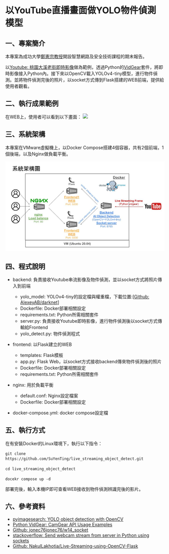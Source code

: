 # 以YouTube直播畫面做YOLO物件偵測模型

## 一、專案簡介

本專案為成功大學[鄭憲宗教授](https://plato.csie.ncku.edu.tw/)開設智慧網路及安全技術課程的期末報告。

以[Youtube: 桃園大溪老街即時影像](https://www.youtube.com/watch?v=z_mlibCfgFI)做為範例，透過Python的[VidGear](https://github.com/abhiTronix/vidgear)套件，將即時影像接入Python內。接下來以OpenCV載入YOLOv4-tiny模型，進行物件偵測。並將物件偵測完後的照片，以socket方式傳到Flask搭建的WEB前端，提供給使用者觀看。

## 二、執行成果範例

在WEB上，使用者可以看到以下畫面：
![](./img/example.gif)

## 三、系統架構

本專案在VMware虛擬機上，以Docker Compose搭建4個容器，共有2個前端，1個後端，以及Nginx做負載平衡。

![](./img/frame_diagram.jpg)

## 四、程式說明

* backend: 負責接收Youtube串流影像及物件偵測，並以socket方式將照片傳入到前端
    * yolo_model: YOLOv4-tiny的設定檔與權重檔，下載位置:[[Github: AlexeyAB/darknet](https://github.com/AlexeyAB/darknet)]
    * Dockerfile: Docker部署相關設定
    * requirements.txt: Python所需相關套件
    * server.py: 負責接收Youtube即時影像，進行物件偵測後以socket方式傳輸給Frontend
    * yolo_detect.py: 物件偵測程式 

* frontend: 以Flask建立的WEB
    * templates: Flask模板
    * app.py: Flask Web，以socket方式接收backend傳來物件偵測後的照片
    * Dockerfile: Docker部署相關設定
    * requirements.txt: Python所需相關套件

* nginx: 用於負載平衡
    * default.conf: Nginx設定檔案
    * Dockerfile: Docker部署相關設定

* docker-compose.yml: docker compose設定檔

## 五、執行方式

在有安裝Docker的Linux環境下，執行以下指令：

```
git clone https://github.com/SuYenTing/live_streaming_object_detect.git

cd live_streaming_object_detect

docekr compose up -d
```

部署完後，輸入本機IP即可查看WEB接收到物件偵測辨識完後的影片。

## 六、參考資料
* [pyimagesearch: YOLO object detection with OpenCV](https://pyimagesearch.com/2018/11/12/yolo-object-detection-with-opencv/)
* [Python VidGear: CamGear API Usage Examples](https://abhitronix.github.io/vidgear/v0.2.5-stable/gears/camgear/usage/)
* [Github: jonec76jonec76/w14_socket](https://github.com/jonec76/w14_socket)
* [stackoverflow: Send webcam stream from server in Python using sockets](https://stackoverflow.com/questions/59587166/send-webcam-stream-from-server-in-python-using-sockets)
* [Github: NakulLakhotia/Live-Streaming-using-OpenCV-Flask](https://github.com/NakulLakhotia/Live-Streaming-using-OpenCV-Flask)